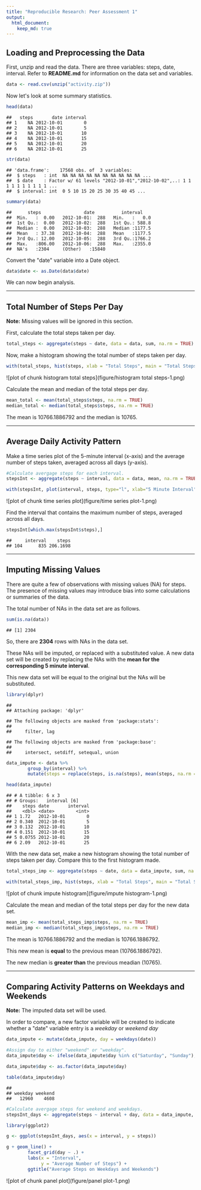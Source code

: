 ```yaml
---
title: "Reproducible Research: Peer Assessment 1"
output: 
  html_document:
    keep_md: true
---
```






## Loading and Preprocessing the Data

First, unzip and read the data. There are three variables: steps, date, interval. Refer to **README.md** for information on the data set and variables.


```r
data <- read.csv(unzip("activity.zip"))
```

Now let's look at some summary statistics. 


```r
head(data)
```

```
##   steps       date interval
## 1    NA 2012-10-01        0
## 2    NA 2012-10-01        5
## 3    NA 2012-10-01       10
## 4    NA 2012-10-01       15
## 5    NA 2012-10-01       20
## 6    NA 2012-10-01       25
```

```r
str(data)
```

```
## 'data.frame':	17568 obs. of  3 variables:
##  $ steps   : int  NA NA NA NA NA NA NA NA NA NA ...
##  $ date    : Factor w/ 61 levels "2012-10-01","2012-10-02",..: 1 1 1 1 1 1 1 1 1 1 ...
##  $ interval: int  0 5 10 15 20 25 30 35 40 45 ...
```

```r
summary(data)
```

```
##      steps                date          interval     
##  Min.   :  0.00   2012-10-01:  288   Min.   :   0.0  
##  1st Qu.:  0.00   2012-10-02:  288   1st Qu.: 588.8  
##  Median :  0.00   2012-10-03:  288   Median :1177.5  
##  Mean   : 37.38   2012-10-04:  288   Mean   :1177.5  
##  3rd Qu.: 12.00   2012-10-05:  288   3rd Qu.:1766.2  
##  Max.   :806.00   2012-10-06:  288   Max.   :2355.0  
##  NA's   :2304     (Other)   :15840
```

Convert the "date" variable into a Date object.


```r
data$date <- as.Date(data$date)
```

We can now begin analysis.

---

## Total Number of Steps Per Day

**Note:** Missing values will be ignored in this section. 

First, calculate the total steps taken per day.


```r
total_steps <- aggregate(steps ~ date, data = data, sum, na.rm = TRUE)
```

Now, make a histogram showing the total number of steps taken per day.


```r
with(total_steps, hist(steps, xlab = "Total Steps", main = "Total Steps Per Day", col = "orange"))
```

![plot of chunk histogram total steps](figure/histogram total steps-1.png)

Calculate the mean and median of the total steps per day.


```r
mean_total <- mean(total_steps$steps, na.rm = TRUE)
median_total <- median(total_steps$steps, na.rm = TRUE)
```

The mean is 10766.1886792 and the median is 10765.

---

## Average Daily Activity Pattern

Make a time series plot of the 5-minute interval (x-axis) and the average number of steps taken, averaged across all days (y-axis).


```r
#Calculate avergage steps for each interval.
stepsInt <- aggregate(steps ~ interval, data = data, mean, na.rm = TRUE)

with(stepsInt, plot(interval, steps, type="l", xlab="5 Minute Interval", ylab="Average Number of Steps", main="Average Daily Number of Steps by Interval"))
```

![plot of chunk time series plot](figure/time series plot-1.png)

Find the interval that contains the maximum number of steps, averaged across all days.


```r
stepsInt[which.max(stepsInt$steps),]
```

```
##     interval    steps
## 104      835 206.1698
```

---

## Imputing Missing Values

There are quite a few of observations with missing values (NA) for steps. The presence of missing values may introduce bias into some calculations or summaries of the data.

The total number of NAs in the data set are as follows.


```r
sum(is.na(data))
```

```
## [1] 2304
```

So, there are **2304** rows with NAs in the data set.

These NAs will be imputed, or replaced with a substituted value. A new data set will be created by replacing the NAs with the **mean for the corresponding 5 minute interval**.

This new data set will be equal to the original but the NAs will be substituted.


```r
library(dplyr)
```

```
## 
## Attaching package: 'dplyr'
```

```
## The following objects are masked from 'package:stats':
## 
##     filter, lag
```

```
## The following objects are masked from 'package:base':
## 
##     intersect, setdiff, setequal, union
```

```r
data_impute <- data %>%
        group_by(interval) %>%
        mutate(steps = replace(steps, is.na(steps), mean(steps, na.rm = TRUE)))

head(data_impute)
```

```
## # A tibble: 6 x 3
## # Groups:   interval [6]
##    steps date       interval
##    <dbl> <date>        <int>
## 1 1.72   2012-10-01        0
## 2 0.340  2012-10-01        5
## 3 0.132  2012-10-01       10
## 4 0.151  2012-10-01       15
## 5 0.0755 2012-10-01       20
## 6 2.09   2012-10-01       25
```

With the new data set, make a new histogram showing the total number of steps taken per day. Compare this to the first histogram made.


```r
total_steps_imp <- aggregate(steps ~ date, data = data_impute, sum, na.rm = TRUE)

with(total_steps_imp, hist(steps, xlab = "Total Steps", main = "Total Steps Per Day", col = "pink"))
```

![plot of chunk impute histogram](figure/impute histogram-1.png)

Calculate the mean and median of the total steps per day for the new data set.


```r
mean_imp <- mean(total_steps_imp$steps, na.rm = TRUE)
median_imp <- median(total_steps_imp$steps, na.rm = TRUE)
```

The mean is 10766.1886792 and the median is 10766.1886792. 

This new mean is **equal** to the previous mean (10766.1886792). 

The new median is **greater than** the previous meadian (10765).

---

## Comparing Activity Patterns on Weekdays and Weekends

**Note:** The imputed data set will be used.

In order to compare, a new factor variable will be created to indicate whether a "date" variable entry is a *weekday* or *weekend day*

```r
data_impute <- mutate(data_impute, day = weekdays(date))

#Assign day to either "weekend" or "weekday".
data_impute$day <- ifelse(data_impute$day %in% c("Saturday", "Sunday"), "weekend", "weekday") 

data_impute$day <- as.factor(data_impute$day)

table(data_impute$day)
```

```
## 
## weekday weekend 
##   12960    4608
```


```r
#Calculate avergage steps for weekend and weekdays.
stepsInt_days <- aggregate(steps ~ interval + day, data = data_impute, mean)

library(ggplot2)

g <- ggplot(stepsInt_days, aes(x = interval, y = steps))

g + geom_line() + 
        facet_grid(day ~ .) +
        labs(x = "Interval", 
             y = "Average Number of Steps") +
        ggtitle("Average Steps on Weekdays and Weekends")
```

![plot of chunk panel plot](figure/panel plot-1.png)
